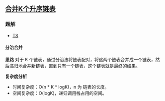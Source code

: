 ## [合并K个升序链表](https://leetcode-cn.com/problems/merge-k-sorted-lists/)
### 题解
+ [TS](../../ts/128/23.ts)

#### 分治合并
**思路**
对于 K 个链表，通过分治法将链表配对，将这两个链表合并成一个链表，然后递归地合并新链表，直到只有一个链表，这个链表就是最终的结果。

**复杂度分析**
+ 时间复杂度：O(n * K * logK)，n 为 链表的长度。
+ 空间复杂度：O(logK)，递归调用栈占用的空间。
